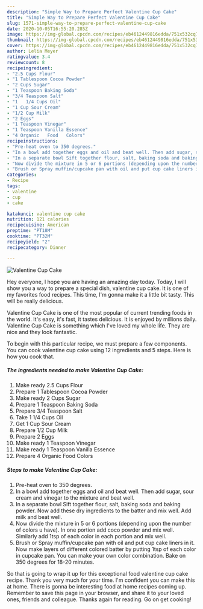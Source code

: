 ```yaml
---
description: "Simple Way to Prepare Perfect Valentine Cup Cake"
title: "Simple Way to Prepare Perfect Valentine Cup Cake"
slug: 1571-simple-way-to-prepare-perfect-valentine-cup-cake
date: 2020-10-05T16:55:20.285Z
image: https://img-global.cpcdn.com/recipes/eb4612449816edda/751x532cq70/valentine-cup-cake-recipe-main-photo.jpg
thumbnail: https://img-global.cpcdn.com/recipes/eb4612449816edda/751x532cq70/valentine-cup-cake-recipe-main-photo.jpg
cover: https://img-global.cpcdn.com/recipes/eb4612449816edda/751x532cq70/valentine-cup-cake-recipe-main-photo.jpg
author: Lelia Meyer
ratingvalue: 3.4
reviewcount: 8
recipeingredient:
- "2.5 Cups Flour"
- "1 Tablespoon Cocoa Powder"
- "2 Cups Sugar"
- "1 Teaspoon Baking Soda"
- "3/4 Teaspoon Salt"
- "1   1/4 Cups Oil"
- "1 Cup Sour Cream"
- "1/2 Cup Milk"
- "2 Eggs"
- "1 Teaspoon Vinegar"
- "1 Teaspoon Vanilla Essence"
- "4 Organic   Food   Colors"
recipeinstructions:
- "Pre-heat oven to 350 degrees."
- "In a bowl add together eggs and oil and beat well. Then add sugar, sour cream and vinegar to the mixture and beat well."
- "In a separate bowl Sift together flour, salt, baking soda and baking powder. Now add these dry ingredients to the batter and mix well. Add milk and beat well."
- "Now divide the mixture in 5 or 6 portions (depending upon the number of colors u have). In one portion add coco powder and mix well. Similarly add 1tsp of each color in each portion and mix well."
- "Brush or Spray muffin/cupcake pan with oil and put cup cake liners in it. Now make layers of different colored batter by putting 1tsp of each color in cupcake pan. You can make your own color combination. Bake on 350 degrees for 18-20 minutes."
categories:
- Recipe
tags:
- valentine
- cup
- cake

katakunci: valentine cup cake 
nutrition: 121 calories
recipecuisine: American
preptime: "PT18M"
cooktime: "PT32M"
recipeyield: "2"
recipecategory: Dinner

---
```



![Valentine Cup Cake](https://img-global.cpcdn.com/recipes/eb4612449816edda/751x532cq70/valentine-cup-cake-recipe-main-photo.jpg)

Hey everyone, I hope you are having an amazing day today. Today, I will show you a way to prepare a special dish, valentine cup cake. It is one of my favorites food recipes. This time, I'm gonna make it a little bit tasty. This will be really delicious.



Valentine Cup Cake is one of the most popular of current trending foods in the world. It's easy, it's fast, it tastes delicious. It is enjoyed by millions daily. Valentine Cup Cake is something which I've loved my whole life. They are nice and they look fantastic.


To begin with this particular recipe, we must prepare a few components. You can cook valentine cup cake using 12 ingredients and 5 steps. Here is how you cook that.

<!--inarticleads1-->

##### The ingredients needed to make Valentine Cup Cake:

1. Make ready 2.5 Cups Flour
1. Prepare 1 Tablespoon Cocoa Powder
1. Make ready 2 Cups Sugar
1. Prepare 1 Teaspoon Baking Soda
1. Prepare 3/4 Teaspoon Salt
1. Take 1   1/4 Cups Oil
1. Get 1 Cup Sour Cream
1. Prepare 1/2 Cup Milk
1. Prepare 2 Eggs
1. Make ready 1 Teaspoon Vinegar
1. Make ready 1 Teaspoon Vanilla Essence
1. Prepare 4 Organic   Food   Colors




<!--inarticleads2-->

##### Steps to make Valentine Cup Cake:

1. Pre-heat oven to 350 degrees.
1. In a bowl add together eggs and oil and beat well. Then add sugar, sour cream and vinegar to the mixture and beat well.
1. In a separate bowl Sift together flour, salt, baking soda and baking powder. Now add these dry ingredients to the batter and mix well. Add milk and beat well.
1. Now divide the mixture in 5 or 6 portions (depending upon the number of colors u have). In one portion add coco powder and mix well. Similarly add 1tsp of each color in each portion and mix well.
1. Brush or Spray muffin/cupcake pan with oil and put cup cake liners in it. Now make layers of different colored batter by putting 1tsp of each color in cupcake pan. You can make your own color combination. Bake on 350 degrees for 18-20 minutes.




So that is going to wrap it up for this exceptional food valentine cup cake recipe. Thank you very much for your time. I'm confident you can make this at home. There is gonna be interesting food at home recipes coming up. Remember to save this page in your browser, and share it to your loved ones, friends and colleague. Thanks again for reading. Go on get cooking!
